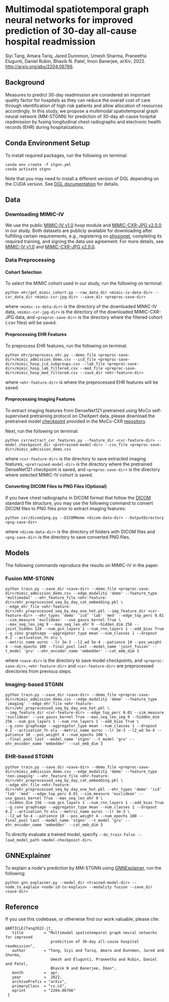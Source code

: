# Multimodal spatiotemporal graph neural networks for improved prediction of 30-day all-cause hospital readmission

Siyi Tang, Amara Tariq, Jared Dunnmon, Umesh Sharma, Praneetha Elugunti, Daniel Rubin, Bhavik N. Patel, Imon Banerjee, *arXiv*, 2022. http://arxiv.org/abs/2204.06766.

## Background
Measures to predict 30-day readmission are considered an important quality factor for hospitals as they can reduce the overall cost of care through identification of high risk patients and allow allocation of resources accordingly. In this study, we propose a multimodal spatiotemporal graph neural network (MM-STGNN) for prediction of 30-day all-cause hospital readmission by fusing longitudinal chest radiographs and electronic health records (EHR) during hospitalizations.

## Conda Environment Setup
To install required packages, run the following on terminal:

    conda env create -f stgnn.yml
    conda activate stgnn
Note that you may need to install a different version of DGL depending on the CUDA version. See [DGL documentation](https://www.dgl.ai/pages/start.html) for details.

## Data
### Downloading MIMIC-IV
We use the public [MIMIC-IV v1.0](https://physionet.org/content/mimiciv/1.0/) *hosp* module and [MIMIC-CXR-JPG v2.0.0](https://physionet.org/content/mimic-cxr-jpg/2.0.0/) in our study. Both datasets are publicly available for downloading after fulfilling certain requirements, e.g., registering on [physionet](https://physionet.org/), completing its required training, and signing the data use agreement. For more details, see [MIMIC-IV v1.0](https://physionet.org/content/mimiciv/1.0/) and [MIMIC-CXR-JPG v2.0.0](https://physionet.org/content/mimic-cxr-jpg/2.0.0/).


### Data Preprocessing
#### Cohort Selection
To select the MIMIC cohort used in our study, run the following on terminal:
```
python ehr/get_mimic_cohort.py --raw_data_dir <mimic-iv-data-dir> --cxr_data_dir <mimic-cxr-jpg-dir> --save_dir <preproc-save-dir>
```
where `<mimic-iv-data-dir>` is the directory of the downloaded MIMIC-IV data, `<mimic-cxr-jpg-dir>` is the directory of the downloaded MIMIC-CXR-JPG data, and `<preproc-save-dir>` is the directory where the filtered cohort (.csv files) will be saved.

#### Preprocessing EHR Features
To preprocess EHR features, run the following on terminal:
```
python ehr/preprocess_ehr.py --demo_file <preproc-save-dir>/mimic_admission_demo.csv --icd_file <preproc-save-dir>/mimic_hosp_icd_subgroups.csv --lab_file <preproc-save-dir>/mimic_hosp_lab_filtered.csv --med_file <preproc-save-dir>/mimic_hosp_med_filtered.csv --save_dir <ehr-feature-dir>
```
where `<ehr-feature-dir>` is where the preprocessed EHR features will be saved. 

#### Preprocessing Imaging Features
To extract imaging features from DenseNet121 pretrained using MoCo self-supervised pretraining protocol on CheXpert data, please download the pretrained model [checkpoint](https://storage.googleapis.com/moco-cxr/d1w-00001.pth.tar) provided in the MoCo-CXR [repository](https://github.com/stanfordmlgroup/MoCo-CXR).

Next, run the following on terminal:
```
python cxr/extract_cxr_features.py --feature_dir <cxr-feature-dir> --model_checkpoint_dir <pretrained-model-dir> --csv_file <preproc-save-dir>/mimic_admission_demo.csv
```
where `<cxr-feature-dir>` is the directory to save extracted imaging features, `<pretrained-model-dir>` is the directory where the pretrained DenseNet121 checkpoint is saved, and `<preproc-save-dir>` is the directory where selected MIMIC-IV cohort is saved.

#### Converting DICOM Files to PNG Files (Optional)
If you have chest radiographs in DICOM format that follow the [DICOM](https://www.dicomstandard.org/) standard file structure, you may use the following command to convert DICOM files to PNG files prior to extract imaging features:
```
python cxr/dicom2png.py --DICOMHome <dicom-data-dir> --OutputDirectory <png-save-dir>
```
where `<dicom-data-dir>` is the directory of folders with DICOM files and `<png-save-dir>` is the directory to save converted PNG files.


## Models
The following commands reproduce the results on MIMIC-IV in the paper.

### Fusion MM-STGNN

    python train.py --save_dir <save-dir> --demo_file <preproc-save-dir>/mimic_admission_demo.csv --edge_modality 'demo' --feature_type 'multimodal' --ehr_feature_file <ehr-feature-dir>/ehr_preprocessed_seq_by_day_cat_embedding.pkl \
    --edge_ehr_file <ehr-feature-dir>/ehr_preprocessed_seq_by_day_one_hot.pkl --img_feature_dir <cxr-feature-dir> --ehr_types 'demo' 'icd' 'lab' 'med' --edge_top_perc 0.01 --sim_measure 'euclidean' --use_gauss_kernel True \
    --max_seq_len_img 9 --max_seq_len_ehr 9 --hidden_dim 256 --joint_hidden 128 --num_gcn_layers 1 --num_rnn_layers 1 --add_bias True --g_conv graphsage --aggregator_type mean --num_classes 1 --dropout 0.2 --activation_fn elu \
    --metric_name auroc --lr 3e-3 --l2_wd 5e-4 --patience 10 --pos_weight 4 --num_epochs 100 --final_pool last --model_name 'joint_fusion' --t_model 'gru' --ehr_encoder_name 'embedder' --cat_emb_dim 3
where `<save-dir>` is the directory to save model checkpoints, and `<preproc-save-dir>`, `<ehr-feature-dir>` and `<cxr-feature-dir>` are preprocessed directories from previous steps.

### Imaging-based STGNN

    python train.py --save_dir <save-dir> --demo_file <preproc-save-dir>/mimic_admission_demo.csv --edge_modality 'demo' --feature_type 'imaging' --edge_ehr_file <ehr-feature-dir>/ehr_preprocessed_seq_by_day_one_hot.pkl \
    --img_feature_dir <cxr-feature-dir> --edge_top_perc 0.01 --sim_measure 'euclidean' --use_gauss_kernel True --max_seq_len_img 9 --hidden_dim 256 --num_gcn_layers 1 --num_rnn_layers 1 --add_bias True \
    --g_conv graphsage --aggregator_type mean --num_classes 1 --dropout 0.2 --activation_fn elu --metric_name auroc --lr 3e-3 --l2_wd 5e-4 --patience 10 --pos_weight 4 --num_epochs 100 \
    --final_pool last --model_name 'stgnn' --t_model 'gru' --ehr_encoder_name 'embedder' --cat_emb_dim 3

### EHR-based STGNN

    python train.py --save_dir <save-dir> --demo_file <preproc-save-dir>/mimic_admission_demo.csv --edge_modality 'demo' --feature_type 'non-imaging' --ehr_feature_file <ehr-feature-dir>/ehr_preprocessed_seq_by_day_cat_embedding.pkl \
    --edge_ehr_file <ehr-feature-dir>/ehr_preprocessed_seq_by_day_one_hot.pkl --ehr_types 'demo' 'icd' 'lab' 'med' --edge_top_perc 0.01 --sim_measure 'euclidean' --use_gauss_kernel True --max_seq_len_ehr 9 \
    --hidden_dim 256 --num_gcn_layers 1 --num_rnn_layers 1 --add_bias True --g_conv graphsage --aggregator_type mean --num_classes 1 --dropout 0.2 --activation_fn elu --metric_name auroc --lr 3e-3 \
    --l2_wd 5e-4 --patience 10 --pos_weight 4 --num_epochs 100 --final_pool last --model_name 'stgnn' --t_model 'gru' --ehr_encoder_name 'embedder' --cat_emb_dim 3

To directly evaluate a trained model, specify `--do_train False --load_model_path <model-checkpoint-dir>`.

## GNNExplainer
To explain a node's prediction by MM-STGNN using [GNNExplainer](https://arxiv.org/pdf/1903.03894.pdf), run the following:
```
python gnn_explainer.py --model_dir <trained-model-dir> --node_to_explain <node-id-to-explain> --modality fusion --save_dir <save-dir>
```

## Reference
If you use this codebase, or otherwise find our work valuable, please cite:
```
@ARTICLE{Tang2022-jt,
   title         = "Multimodal spatiotemporal graph neural networks for improved
                    prediction of 30-day all-cause hospital readmission",
   author        = "Tang, Siyi and Tariq, Amara and Dunnmon, Jared and Sharma,
                    Umesh and Elugunti, Praneetha and Rubin, Daniel and Patel,
                    Bhavik N and Banerjee, Imon",
   month         =  apr,
   year          =  2022,
   archivePrefix = "arXiv",
   primaryClass  = "cs.LG",
   eprint        = "2204.06766"
 }
```

